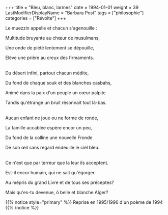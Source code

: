 +++
title = "Bleu, blanc, larmes"
date = 1994-01-01
weight = 39
LastModifierDisplayName = "Barbara Post"
tags = ["philosophie"]
categories = ["Révolte"]
+++

Le muezzin appelle et chacun s'agenouille :

Multitude bruyante au chœur de musulmans,

Une onde de piété lentement se dépouille,

Elève une prière au creux des firmaments.

 \
Du désert infini, partout chacun médite,

Du fond de chaque souk et des blanches casbahs,

Animé dans la paix d'un peuple un cœur palpite

Tandis qu'étrange un bruit résonnait tout là-bas.

 \
Aucun enfant ne joue ou ne forme de ronde,

La famille accablée espère encor un peu,

Du fond de la colline une nouvelle Fronde

De son œil sans regard endeuille le ciel bleu.

 \
Ce n'est que par terreur que la leur ils acceptent.

Est-il encor humain, qui ne sait qu'égorger

Au mépris du grand Livre et de tous ses préceptes?

Mais qu'es-tu devenue, ô belle et blanche Alger?

{{% notice style="primary" %}}
Reprise en 1995/1996 d'un poème de 1994
{{% /notice %}}
